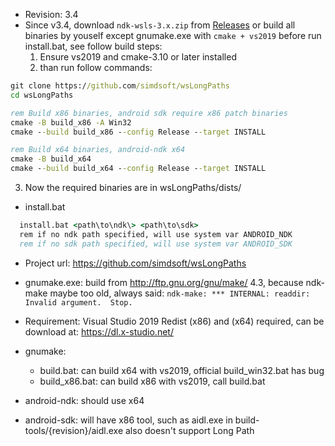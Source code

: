 * Revision: 3.4
* Since v3.4, download ```ndk-wsls-3.x.zip``` from [Releases](https://github.com/simdsoft/wsLongPaths/releases) or build all binaries by youself except gnumake.exe with ```cmake + vs2019``` before run install.bat, see follow build steps:
  1. Ensure vs2019 and cmake-3.10 or later installed
  2. than run follow commands:
```bat
git clone https://github.com/simdsoft/wsLongPaths
cd wsLongPaths

rem Build x86 binaries, android sdk require x86 patch binaries
cmake -B build_x86 -A Win32
cmake --build build_x86 --config Release --target INSTALL

rem Build x64 binaries, android-ndk x64
cmake -B build_x64
cmake --build build_x64 --config Release --target INSTALL
```
  3. Now the required binaries are in wsLongPaths/dists/
* install.bat
```bat
  install.bat <path\to\ndk\> <path\to\sdk>
  rem if no ndk path specified, will use system var ANDROID_NDK
  rem if no sdk path specified, will use system var ANDROID_SDK
```
* Project url: https://github.com/simdsoft/wsLongPaths
* gnumake.exe: build from http://ftp.gnu.org/gnu/make/ 4.3, because ndk-make maybe too old, always said: ```ndk-make: *** INTERNAL: readdir: Invalid argument.  Stop.```
* Requirement: Visual Studio 2019 Redist (x86) and (x64) required, can be download at: https://dl.x-studio.net/

* gnumake: 
  * build.bat: can build x64 with vs2019, official build_win32.bat has bug
  * build_x86.bat: can build x86 with vs2019, call build.bat

* android-ndk: should use x64
* android-sdk: will have x86 tool, such as aidl.exe in build-tools/{revision}/aidl.exe also doesn't support Long Path
